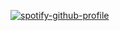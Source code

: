 [![spotify-github-profile](https://spotify-github-profile.vercel.app/api/view?uid=d2fg2ca2su9wkpbzk5ahlmqu8&cover_image=true&theme=default&show_offline=true&background_color=121212&interchange=true&bar_color=f8e45c&bar_color_cover=true)](https://spotify-github-profile.vercel.app/api/view?uid=d2fg2ca2su9wkpbzk5ahlmqu8&redirect=true)
